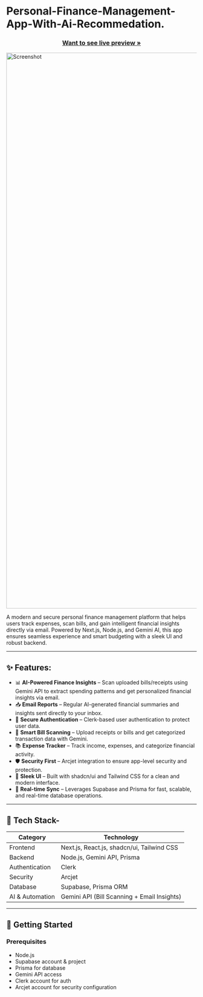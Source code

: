# Personal-Finance-Management-App-With-Ai-Recommedation.
 <h3 align="center"><a href="https://personal-finance-management-app-with-ai-recommedation.vercel.app/"><strong>Want to see live preview »</strong></a></h3>

<img width="1470" alt="Screenshot " src="https://github.com/user-attachments/assets/1bc50b85-b421-4122-8ba4-ae68b2b61432">
<!-- <h2>Dashboard</h2>
<img width="1470" alt="Screenshot " src="https://github.com/user-attachments/assets/0b510533-f6c9-4d9c-9839-eb11360739a6"> -->


A modern and secure personal finance management platform that helps users track expenses, scan bills, and gain intelligent financial insights directly via email. Powered by Next.js, Node.js, and Gemini AI, this app ensures seamless experience and smart budgeting with a sleek UI and robust backend.

---

## ✨ Features:

- 📊 **AI-Powered Finance Insights** – Scan uploaded bills/receipts using Gemini API to extract spending patterns and get personalized financial insights via email.
- 📥 **Email Reports** – Regular AI-generated financial summaries and insights sent directly to your inbox.
- 🔐 **Secure Authentication** – Clerk-based user authentication to protect user data.
- 🧾 **Smart Bill Scanning** – Upload receipts or bills and get categorized transaction data with Gemini.
- 📚 **Expense Tracker** – Track income, expenses, and categorize financial activity.
- 🛡️ **Security First** – Arcjet integration to ensure app-level security and protection.
- 🎨 **Sleek UI** – Built with shadcn/ui and Tailwind CSS for a clean and modern interface.
- 🔄 **Real-time Sync** – Leverages Supabase and Prisma for fast, scalable, and real-time database operations.

----------------------------------------------

## 🧱 Tech Stack-

| Category        | Technology                        |
|-----------------|--------------------------------------------|
| Frontend        | Next.js, React.js, shadcn/ui, Tailwind CSS |
| Backend         | Node.js, Gemini API, Prisma                |
| Authentication  | Clerk                                      |
| Security        | Arcjet                                     |
| Database        | Supabase, Prisma ORM                       |
| AI & Automation | Gemini API (Bill Scanning + Email Insights)|

---

## 🚀 Getting Started

### Prerequisites

- Node.js
- Supabase account & project
- Prisma for database
- Gemini API access
- Clerk account for auth
- Arcjet account for security configuration


